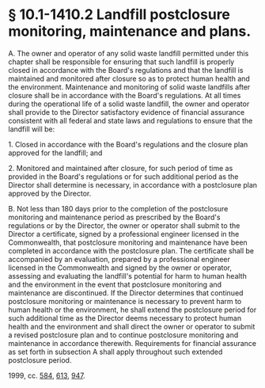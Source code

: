 # § 10.1-1410.2 Landfill postclosure monitoring, maintenance and plans.

<p>A. The owner and operator of any solid waste landfill permitted under this chapter shall be responsible for ensuring that such landfill is properly closed in accordance with the Board's regulations and that the landfill is maintained and monitored after closure so as to protect human health and the environment. Maintenance and monitoring of solid waste landfills after closure shall be in accordance with the Board's regulations. At all times during the operational life of a solid waste landfill, the owner and operator shall provide to the Director satisfactory evidence of financial assurance consistent with all federal and state laws and regulations to ensure that the landfill will be:</p><p>1. Closed in accordance with the Board's regulations and the closure plan approved for the landfill; and</p><p>2. Monitored and maintained after closure, for such period of time as provided in the Board's regulations or for such additional period as the Director shall determine is necessary, in accordance with a postclosure plan approved by the Director.</p><p>B. Not less than 180 days prior to the completion of the postclosure monitoring and maintenance period as prescribed by the Board's regulations or by the Director, the owner or operator shall submit to the Director a certificate, signed by a professional engineer licensed in the Commonwealth, that postclosure monitoring and maintenance have been completed in accordance with the postclosure plan. The certificate shall be accompanied by an evaluation, prepared by a professional engineer licensed in the Commonwealth and signed by the owner or operator, assessing and evaluating the landfill's potential for harm to human health and the environment in the event that postclosure monitoring and maintenance are discontinued. If the Director determines that continued postclosure monitoring or maintenance is necessary to prevent harm to human health or the environment, he shall extend the postclosure period for such additional time as the Director deems necessary to protect human health and the environment and shall direct the owner or operator to submit a revised postclosure plan and to continue postclosure monitoring and maintenance in accordance therewith. Requirements for financial assurance as set forth in subsection A shall apply throughout such extended postclosure period.</p><p>1999, cc. <a href='http://lis.virginia.gov/cgi-bin/legp604.exe?991+ful+CHAP0584'>584</a>, <a href='http://lis.virginia.gov/cgi-bin/legp604.exe?991+ful+CHAP0613'>613</a>, <a href='http://lis.virginia.gov/cgi-bin/legp604.exe?991+ful+CHAP0947'>947</a>.</p>